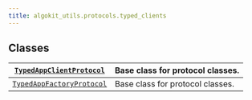 ```yaml
---
title: algokit_utils.protocols.typed_clients
---
```


## Classes

| [`TypedAppClientProtocol`](#algokit_utils.protocols.typed_clients.TypedAppClientProtocol)   | Base class for protocol classes. |
| ------------------------------------------------------------------------------------------- | -------------------------------- |
| [`TypedAppFactoryProtocol`](#algokit_utils.protocols.typed_clients.TypedAppFactoryProtocol) | Base class for protocol classes. |
